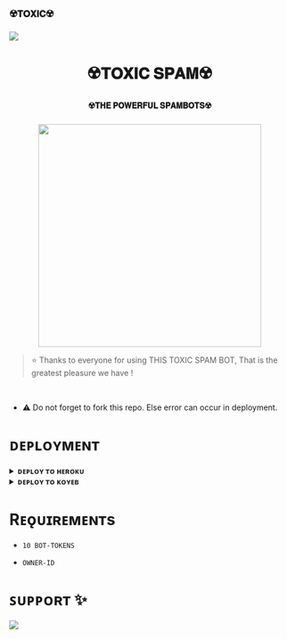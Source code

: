 ### ☢️𝐓𝐎𝐗𝐈𝐂☢️

<!--
**TOXICOP638/TOXICOP638** is a ✨ _special_ ✨ repository because its `README.md` (this file) appears on your GitHub profile.


<p align="center">
    <b>ᴠɪsɪᴛᴏʀs</b><br>
 -->    <img align="middle" src="https://profile-counter.glitch.me/itszshivam/count.svg" />
</p>

<h1 align="center"><b>☢️𝐓𝐎𝐗𝐈𝐂 𝐒𝐏𝐀𝐌☢️</b></h1>

<h4 align="center">☢️𝐓𝐇𝐄 𝐏𝐎𝐖𝐄𝐑𝐅𝐔𝐋 𝐒𝐏𝐀𝐌𝐁𝐎𝐓𝐒☢️</h4>

<p align="center"><a href="https://t.me/TOHAR_BAAPU_XD"><img src="https://graph.org/file/40c093f75c662d5d8e8cd.jpg" width="400"></a></p>


> ⭐️ Thanks to everyone for using THIS TOXIC SPAM BOT, That is the greatest pleasure we have !

<br>

- ⚠️ Do not forget to fork this repo. Else error can occur in deployment.

# ᴅᴇᴘʟᴏʏᴍᴇɴᴛ


<details>
<summary><b>ᴅᴇᴘʟᴏʏ ᴛᴏ ʜᴇʀᴏᴋᴜ</b></summary>
<br>

[![Deploy](https://www.herokucdn.com/deploy/button.svg)](https://dashboard.heroku.com/new?template=https://github.com/TOXICOP638/TESTINGSPAMBOT)
  
</details>

<details>
<summary><b>ᴅᴇᴘʟᴏʏ ᴛᴏ ᴋᴏʏᴇʙ</b></summary>
<br>

### 🔧 Quick Setup

1. **Upgrade & Update:**
   ```bash
   sudo apt-get update && sudo apt-get upgrade -y
   ```
2. **Setting up PIP**
   ```bash
   sudo pip3 install -U pip
   ```
3. **Installing Node**
   ```bash
   curl -o- https://raw.githubusercontent.com/nvm-sh/nvm/v0.38.0/install.sh | bash && source ~/.bashrc && nvm install v18
   ```
4. **Clone the Repository**
   ```bash
   git clone https://github.com/TOXICOP638/TESTINGSPAMBOT && cd AltronX
   ```
5. **Install Requirements**
   ```bash
   pip3 install -U -r requirements.txt
   ```
6. **Create .env  with sample.env**
   ```bash
   cp sample.env .env
   ```
   - Edit .env with your vars
7. **Editing Vars:**
   ```bash
   vi .env
   ```
   - Edit .env with your values.
   - Press `I` button on keyboard to start editing.
   - Press `Ctrl + C`  once you are done with editing vars and type `:wq` to save .env or `:qa` to exit editing.
8. **Installing tmux**
    ```bash
    sudo apt install tmux -y && tmux
    ```
9. **Run the Bot**
    ```bash
    bash start
    ```

---
</details>


# Rᴇǫᴜɪʀᴇᴍᴇɴᴛs

- `10 BOT-TOKENS`

- `OWNER-ID`


# ꜱᴜᴘᴘᴏʀᴛ ✨
<a href="https://t.me/mastiwithfriendsx"><img src="https://img.shields.io/badge/Join-Telegram%20Channel-red.svg?logo=Telegram"></a>
